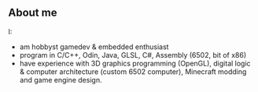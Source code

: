 ## About me
I:
- am hobbyst gamedev & embedded enthusiast
- program in C/C++, Odin, Java, GLSL, C#, Assembly (6502, bit of x86)
- have experience with 3D graphics programming (OpenGL), digital logic & computer architecture (custom 6502 computer), Minecraft modding and game engine design. 